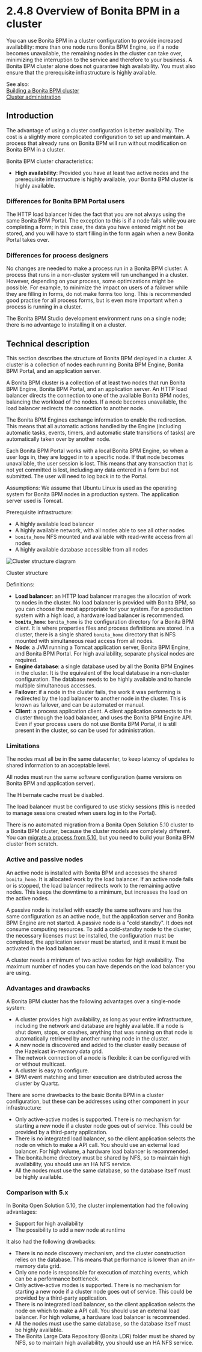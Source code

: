 # 2.4.8 Overview of Bonita BPM in a cluster

You can use Bonita BPM in a cluster configuration to provide increased availability: more than one node runs Bonita BPM Engine, 
so if a node becomes unavailable, the remaining nodes in the cluster can take over, minimizing the interruption to the service 
and therefore to your business. A Bonita BPM cluster alone does not guarantee high availability. 
You must also ensure that the prerequisite infrastructure is highly available.

See also:  
[Building a Bonita BPM cluster](/building-a-bonita-bpm-cluster.html)  
[Cluster administration](/cluster-administration.html)

## Introduction

The advantage of using a cluster configuration is better availability. The cost is a slightly more complicated configuration to set up and maintain. 
A process that already runs on Bonita BPM will run without modification on Bonita BPM in a cluster.

Bonita BPM cluster characteristics: 

* **High availability**: Provided you have at least two active nodes and the prerequisite infrastructure is highly available, your Bonita BPM cluster is highly available.

### Differences for Bonita BPM Portal users

The HTTP load balancer hides the fact that you are not always using the same Bonita BPM Portal. The exception to this is if a node fails while you are completing a form; 
in this case, the data you have entered might not be stored, and you will have to start filling in the form again when a new Bonita Portal takes over.

### Differences for process designers

No changes are needed to make a process run in a Bonita BPM cluster. A process that runs in a non-cluster system will run unchanged in a cluster. 
However, depending on your process, some optimizations might be possible. For example, to minimize the impact on users of a failover while they are filling in forms, do not make forms too long. 
This is recommended good practise for all process forms, but is even more important when a process is running in a cluster.

The Bonita BPM Studio development environment runs on a single node; there is no advantage to installing it on a cluster.

## Technical description

This section describes the structure of Bonita BPM deployed in a cluster. A cluster is a collection of nodes each running Bonita BPM Engine, Bonita BPM Portal, and an application server.

A Bonita BPM cluster is a collection of at least two nodes that run Bonita BPM Engine, Bonita BPM Portal, and an application server. 
An HTTP load balancer directs the connection to one of the available Bonita BPM nodes, balancing the workload of the nodes. 
If a node becomes unavailable, the load balancer redirects the connection to another node.

The Bonita BPM Engines exchange information to enable the redirection. This means that all automatic actions handled by the Engine (including automatic tasks, events, timers, and automatic state transitions of tasks) 
are automatically taken over by another node. 

Each Bonita BPM Portal works with a local Bonita BPM Engine, so when a user logs in, they are logged in to a specific node. If that node becomes unavailable, the user session is lost. 
This means that any transaction that is not yet committed is lost, including any data entered in a form but not submitted. The user will need to log back in to the Portal.

Assumptions: We assume that Ubuntu Linux is used as the operating system for Bonita BPM nodes in a production system. The application server used is Tomcat.

Prerequisite infrastructure:

* A highly available load balancer
* A highly available network, with all nodes able to see all other nodes
* `bonita_home` NFS mounted and available with read-write access from all nodes
* A highly available database accessible from all nodes

![Cluster structure diagram](images/images-6_0/cluster_structure.png)

Cluster structure

Definitions:

* **Load balancer**: an HTTP load balancer manages the allocation of work to nodes in the cluster. 
No load balancer is provided with Bonita BPM, so you can choose the most appropriate for your system. For a production system with a high load, a hardware load balancer is recommended.
* **`bonita_home`**: `bonita_home` is the configuration directory for a Bonita BPM client. It is where properties files and process definitions are stored. 
In a cluster, there is a single shared `bonita_home` directory that is NFS mounted with simultaneous read access from all nodes.
* **Node**: a JVM running a Tomcat application server, Bonita BPM Engine, and Bonita BPM Portal. For high availability, separate physical nodes are required.
* **Engine database**: a single database used by all the Bonita BPM Engines in the cluster. It is the equivalent of the local database in a non-cluster configuration. 
The database needs to be highly available and to handle multiple simultaneous accesses. 
* **Failover**: if a node in the cluster fails, the work it was performing is redirected by the load balancer to another node in the cluster. 
This is known as failover, and can be automated or manual.
* **Client**: a process application client. A client application connects to the cluster through the load balancer, and uses the Bonita BPM Engine API. 
Even if your process users do not use Bonita BPM Portal, it is still present in the cluster, so can be used for administration.

### Limitations

The nodes must all be in the same datacenter, to keep latency of updates to shared information to an acceptable level.

All nodes must run the same software configuration (same versions on Bonita BPM and application server). 

The Hibernate cache must be disabled.

The load balancer must be configured to use sticky sessions (this is needed to manage sessions created when users log in to the Portal).

There is no automated migration from a Bonita Open Solution 5.10 cluster to a Bonita BPM cluster, because the cluster models are completely different. 
You can [migrate a process from 5.10](/migrate-a-process-from-bonita-open-solution-5x.html), but you need to build your Bonita BPM cluster from scratch.

### Active and passive nodes

An active node is installed with Bonita BPM and accesses the shared `bonita_home`. It is allocated work by the load balancer. 
If an active node fails or is stopped, the load balancer redirects work to the remaining active nodes. This keeps the downtime to a minimum, but increases the load on the active nodes. 

A passive node is installed with exactly the same software and has the same configuration as an active node, but the application server and Bonita BPM Engine are not started.
A passive node is a "cold standby". 
It does not consume computing resources. 
To add a cold-standby node to the cluster, the necessary licenses must be installed, the configuration must be completed, the application server must be started,
and it must it must be activated in the load balancer.

A cluster needs a minimum of two active nodes for high availability. The maximum number of nodes you can have depends on the load balancer you are using. 

### Advantages and drawbacks

A Bonita BPM cluster has the following advantages over a single-node system:

* A cluster provides high availability, as long as your entire infrastructure, including the network and database are highly available. 
If a node is shut down, stops, or crashes, anything that was running on that node is automatically retrieved by another running node in the cluster.
* A new node is discovered and added to the cluster easily because of the Hazelcast in-memory data grid.
* The network connection of a node is flexible: it can be configured with or without multicast.
* A cluster is easy to configure.
* BPM event matching and timer execution are distributed across the cluster by Quartz.

There are some drawbacks to the basic Bonita BPM in a cluster configuration, but these can be addresses using other component in your infrastructure:

* Only active-active modes is supported. There is no mechanism for starting a new node if a cluster node goes out of service. This could be provided by a third-party application.
* There is no integrated load balancer, so the client application selects the node on which to make a API call. You should use an external load balancer. For high volume, a hardware load balancer is recommended.
* The bonita.home directory must be shared by NFS, so to maintain high availability, you should use an HA NFS service.
* All the nodes must use the same database, so the database itself must be highly available.

### Comparison with 5.x

In Bonita Open Solution 5.10, the cluster implementation had the following advantages:

* Support for high availability
* The possibility to add a new node at runtime

It also had the following drawbacks:

* There is no node discovery mechanism, and the cluster construction relies on the database. 
This means that performance is lower than an in-memory data grid.
* Only one node is responsible for execution of matching events, which can be a performance bottleneck.
* Only active-active modes is supported. There is no mechanism for starting a new node if a cluster node goes out of service. This could be provided by a third-party application.
* There is no integrated load balancer, so the client application selects the node on which to make a API call. You should use an external load balancer. For high volume, a hardware load balancer is recommended.
* All the nodes must use the same database, so the database itself must be highly available.
* The Bonita Large Data Repository (Bonita LDR) folder must be shared by NFS, so to maintain high availability, you should use an HA NFS service.